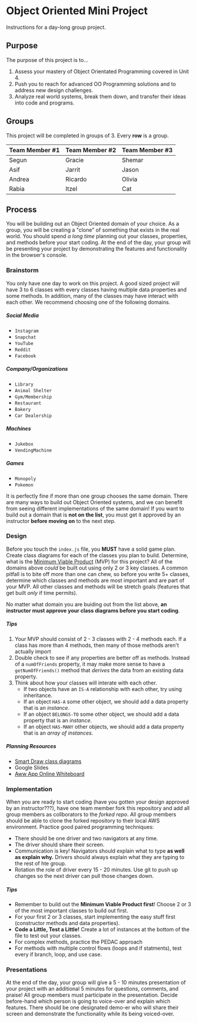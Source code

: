 # Object Oriented Mini Project

Instructions for a day-long group project. 

## Purpose

The purpose of this project is to...
1. Assess your mastery of Object Orientated Programming covered in Unit 4.
2. Push you to reach for advanced OO Programming solutions and to address new design challenges.
3. Analyze real world systems, break them down, and transfer their ideas into code and programs. 

## Groups

This project will be completed in groups of 3. Every **row** is a group.

| Team Member #1 | Team Member #2 | Team Member #3 |
|---|---|---|
| Segun | Gracie | Shemar |
| Asif | Jarrit | Jason |
| Andrea | Ricardo | Olivia |
| Rabia | Itzel | Cat |

## Process

You will be building out an Object Oriented domain of your choice. As a group, you will be creating a "clone" of something that exists in the real world. You should spend *a long time* planning out your classes, properties, and methods before your start coding. At the end of the day, your group will be presenting your project by demonstrating the features and functionality in the browser's console. 

### Brainstorm

You only have one day to work on this project. A good sized project will have 3 to 6 classes with every classes having multiple data properties and some methods. In addition, many of the classes may have interact with each other. We recommend choosing one of the following domains.

##### Social Media
* `Instagram`
* `Snapchat`
* `YouTube`
* `Reddit`
* `Facebook`

##### Company/Organizations
* `Library`
* `Animal Shelter`
* `Gym/Membership`
* `Restaurant`
* `Bakery`
* `Car Dealership`

##### Machines
* `Jukebox`
* `VendingMachine`

##### Games
* `Monopoly`
* `Pokemon`

It is perfectly fine if more than one group chooses the same domain. There are many ways to build out Object Oriented systems, and we can benefit from seeing different implementations of the same domain! If you want to build out a domain that is **not on the list**, you must get it approved by an instructor **before moving on** to the next step.

### Design

Before you touch the `index.js` file, you **MUST** have a solid game plan. Create class diagrams for each of the classes you plan to build. Determine, what is the [Minimum Viable Product](https://www.interaction-design.org/literature/article/minimum-viable-product-mvp-and-design-balancing-risk-to-gain-reward) (MVP) for this project? All of the domains above *could* be built out using only 2 or 3 key classes. A common pitfall is to bite off more than one can chew, so before you write 5+ classes, determine which classes and methods are most important and are part of your MVP. All other classes and methods will be stretch goals (features that get built *only* if time permits).

No matter what domain you are buiding out from the list above, **an instructor must approve your class diagrams before you start coding**.

##### Tips
1. Your MVP should consist of 2 - 3 classes with 2 - 4 methods each. If a class has more than 4 methods, then many of those methods aren't actually import
2. Double check to see if any properties are better off as methods. Instead of a `numOfFriends` property, it may make more sense to have a `getNumOfFriends()` method that *derives* the data from an existing data property. 
3. Think about how your classes will interate with each other. 
    * If two objects have an `IS-A` relationship with each other, try using inheritance.
    * If an object `HAS-A` some other object, we should add a data property that is an *instance*.
    * If an object `BELONGS-TO` some other object, we should add a data property that is an *instance*.
    * If an object `HAS-MANY` other objects, we should add a data property that is an *array of instances*.

##### Planning Resources
* [Smart Draw class diagrams](https://cloud.smartdraw.com/)
* Google Slides
* [Aww App Online Whiteboard](https://awwapp.com/)

### Implementation

When you are ready to start coding (have you gotten your design approved by an instructor???), have one team member fork this repository and add all group members as collborators to the *forked repo*. All group members should be able to clone the forked repository to their local AWS environment. Practice good paired programming techniques:

* There should be one driver and two navigators at any time.
* The driver should share their screen.
* Communication is key! Navigators should explain what to type **as well as explain why.** Drivers should always explain what they are typing to the rest of hte group.
* Rotation the role of driver every 15 - 20 minutes. Use git to push up changes so the next driver can pull those changes down. 

##### Tips

* Remember to build out the **Minimum Viable Product first**! Choose 2 or 3 of the most important classes to build out first.
* For your first 2 or 3 classes, start implementing the easy stuff first (constructor methods and data properties).
* **Code a Little, Test a Little!** Create a lot of instances at the bottom of the file to test out your classes.
* For complex methods, practice the PEDAC approach
* For methods with multiple control flows (loops and if statments), test every if branch, loop, and use case.

### Presentations

At the end of the day, your group will give a 5 - 10 minutes presentation of your project with an additional 5 minutes for questions, comments, and praise! All group members must participate in the presentation. Decide before-hand which person is going to voice-over and explain which features. There should be one designated demo-er who will share their screen and demonstrate the functionality while its being voiced-over. 

